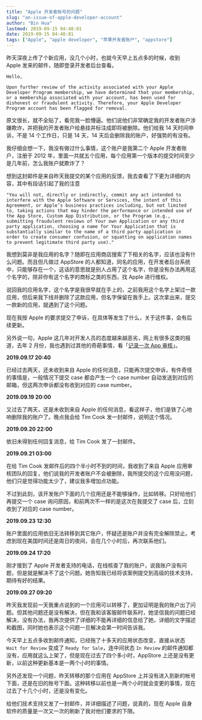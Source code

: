 ```yaml
---
title: "Apple 开发者帐号的问题"
slug: "an-issue-of-apple-developer-account"
author: "Bin Hua"
lastmod: 2019-09-15 04:48:01
date: 2019-09-15 04:48:01
tags: ["Apple", "apple developer", "苹果开发者账户", "appstore"]
---
```


昨天深夜上传了个新应用，没几个小时，也就今天早上五点多的时候，收到 Apple 发来的邮件，随即登录开发者后台查看。

```
Hello,

Upon further review of the activity associated with your Apple Developer Program membership, we have determined that your membership, or a membership associated with your account, has been used for dishonest or fraudulent activity. Therefore, your Apple Developer Program account has been flagged for removal. 
```

原文很长，就不全贴了，看完我一脸懵逼。他们说他们非常确定我的开发者账户涉嫌欺诈，并把我的开发者账户给悬挂并标注成即将被删除。他们给我 14 天时间申诉，不是 14 个工作日，只是 14 天，14 天后会删除我的账户，好强势的有没有。

我仔细会想一下，我没有做过什么事情，这个账户是我第二个 Apple 开发者账户，注册于 2012 年，里面一共就五个应用，每个应用第一个版本的提交时间至少是几年前，怎么我账户就欺诈了？

想到这封邮件是来自昨天我提交的某个应用的反馈，我去查看了下更为详细的内容，其中有段话引起了我的注意

```
"You will not, directly or indirectly, commit any act intended to interfere with the Apple Software or Services, the intent of this Agreement, or Apple’s business practices including, but not limited to, taking actions that may hinder the performance or intended use of the App Store, Custom App Distribution, or the Program (e.g., submitting fraudulent reviews of Your own Application or any third party application, choosing a name for Your Application that is substantially similar to the name of a third party application in order to create consumer confusion, or squatting on application names to prevent legitimate third party use)."
```

我想到莫非是我应用的名字？随即在应用商店搜索了下相关的名字，应该也没有什么问题。而且但凡做过 AppStore 的人都知道，同名的应用，在开发者后台系统中，只能够存在一个，这话的意思就是别人占用了这个名字，你是没有办法再用这个名字的，除非你有这个名字的商标之类的东西，找 Apple 进行维权。

说回我的应用名字，这个名字是我很早就在手上的，之前我用这个名字上架过一款应用，但后来我下线并删除了这款应用，但名字保留在我手上。这次拿出来，提交一款新的应用，就遇到了这个问题。

现在我按 Apple 的要求提交了申诉，在具体等发生了什么，关于这件事，会有后续更新。

另外说一句，Apple 这几年对开发人员的态度越来越恶劣，网上有很多这类的报道，去年 2 月份，我也遇到过其他的奇葩事情，看「[记录一次 App 审核](/appreviewer-of-apple-sucks/)」。

**2019.09.17 20:40**

已经过去两天，还未收到来自 Apple 的任何消息，只能再次提交申诉，有件奇怪的事情是，一般情况下提交 case 都会产生一个 case number 自动发送到对应的邮箱，但这两次申诉都没有收到对应的 case number。

**2019.09.19 20:00**

又过去了两天，还是未收到来自 Apple 的任何消息，看这样子，他们是铁了心地响删除我的账户了。晚点我会给 Tim Cook 发一封邮件，说明这个情况。

**2019.09.20 22:00**

依旧未得到任何回复消息，给 Tim Cook 发了一封邮件。

**2019.09.21 03:00**

在给 Tim Cook 发邮件后的四个半小时不到的时间，我收到了来自 Apple 应用审核团队的回复，他们说我的开发者账户不会被删除，我所提交的这个应用没问题，他们只是觉得功能太少了，建议我多增加点功能。

不过到此刻，该开发账户下面的几个应用还是不能够操作，比如转移。只好给他们再提交一个 case 询问原因，和前两次不一样的是这次在我提交了 case 后，立刻收到了对应的 case number。

**2019.09.23 12:30**

账户里面的应用依旧无法转移到其它账户，怀疑还是账户并没有完全解除禁止。考虑到现在美国时间还是周日的夜间，会在几个小时后，再次联系他们。

**2019.09.24 17:20**

刚才接到了 Apple 开发者支持的电话，在线核查了我的账户，说我账户没有问题，但是就是解决不了这个问题。她告知我已经将该案例提交到高级的技术支持，期待有好的结果。

**2019.09.27 09:20**

昨天我发现前一天我重点说到的一个应用可以转移了，更加证明是我的账户出了问题。但其他问题还是没有解决，但在我和该客服邮件联系时，她坚信我的问题已经解决，没有办法，我再次提供了详细的不能再详细的信息给了她，详细的文字描述和截图，同时她也表示这个问题一旦解决会第一时间告诉我。

今天早上五点多收到邮件通知，已经拖了十多天的应用状态改变，直接从状态 `Wait for Review` 变成了 `Ready for Sale`，连中间状态 `In Review` 的邮件通知都没有，应用就这么上架了，但是现在过去了四个多小时，AppStore 上还是没有更新，以前这种更新基本是一两个小时的事情。

另外还发现一个问题，昨天转移的那个应用在 AppStore 上并没有进入到新的帐号下面，还是在旧的账号下面。这种转移以前也是一两个小时就会变更的事情，现在过去了十几个小时，还是没有变化。

给他们技术支持又发了一封邮件，并详细描述了问题，说真的，现在 Apple 自身软件的质量是一次又一次的刷新了我对他们要求的下限。